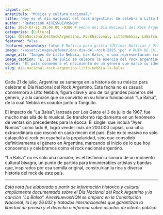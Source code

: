 ```yaml
---
layout: post
antetitulo: "Música y cultura nacional."
title: "Hoy es el día nacional del rock argentino: Se celebra a Litto Nebbia y el impacto de 'La Balsa'."
author: "Redacción AIRESNUEVOSNQN"
date: 2025-07-21 18:00:00 -0300 # Fecha del Día Nacional del Rock Argentino
categories: [Cultura]
tags: [DiaNacionalDelRockArgentino, RockNacional, LittoNebbia, LaBalsa, LosGatos, Tanguito, MusicaArgentina, CulturaArgentina, Aniversario, Pioneros]
featured: false
featured_secondary: false # Noticia para grilla (Últimas Noticias / Otras Grillas)
image: "/assets/images/efemerides-dia-del-rock-2025.jpg" # RUTA DE LA IMAGEN (SUGERENCIA: 400px de ancho por 225px de alto - proporción 16:9)
image_alt: "Imagen de Litto Nebbia, Los Gatos, o una representación icónica del rock argentino."
image_caption: "El 21 de julio se celebra la esencia del rock argentino y el legado de 'La Balsa'."
copete: "El país conmemora el nacimiento de un género que marcó su identidad cultural, recordando a uno de sus pioneros, Litto Nebbia, y la canción 'La Balsa', que lo catapultó a la masividad en 1967 y se convirtió en el himno fundacional del rock nacional."
slug: dia-nacional-rock-argentino-litto-nebbia-la-balsa
---
```


Cada 21 de julio, Argentina se sumerge en la historia de su música para celebrar el Día Nacional del Rock Argentino. Esta fecha no es casual: conmemora a Litto Nebbia, figura clave y uno de los grandes pioneros del género, y a la canción que se convirtió en su himno fundacional: "La Balsa", de la cual Nebbia es coautor junto a Tanguito.

El impacto de "La Balsa", lanzada por Los Gatos el 3 de julio de 1967, fue mucho más allá de lo musical. Se transformó rápidamente en un fenómeno de ventas sin precedentes para la época. El single, que incluía "Ayer Nomás" como lado B, logró vender más de 200.000 copias, una cifra extraordinaria que resonó en cada rincón del país. Este éxito masivo no solo catapultó al rock en español a la popularidad, sino que consolidó definitivamente el género en Argentina, marcando el inicio de lo que hoy conocemos y celebramos como el rock nacional argentino.

"La Balsa" no es solo una canción; es el testimonio sonoro de un momento cultural bisagra, un punto de partida para innumerables artistas y bandas que, inspirados por esa semilla original, construirían la rica y diversa historia del rock de este país.

---
*Esta nota fue elaborada a partir de información histórica y cultural ampliamente documentada sobre el Día Nacional del Rock Argentino y la canción "La Balsa". AiresNuevosNQN se ampara en la Constitución Nacional, la Ley 26.032 y tratados internacionales que garantizan la libertad de prensa y el derecho a informar sobre asuntos de interés público.*